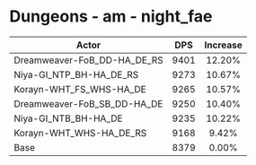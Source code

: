 # Dungeons - am - night_fae
| Actor | DPS | Increase |
|---|:---:|:---:|
|Dreamweaver-FoB_DD-HA_DE_RS|9401|12.20%|
|Niya-GI_NTP_BH-HA_DE_RS|9273|10.67%|
|Korayn-WHT_FS_WHS-HA_DE|9265|10.57%|
|Dreamweaver-FoB_SB_DD-HA_DE|9250|10.40%|
|Niya-GI_NTB_BH-HA_DE|9235|10.22%|
|Korayn-WHT_WHS-HA_DE_RS|9168|9.42%|
|Base|8379|0.00%|
